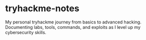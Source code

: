 # tryhackme-notes
My personal tryhackme journey from basics to advanced hacking. Documenting labs, tools, commands, and exploits as I level up my cybersecurity skills.
